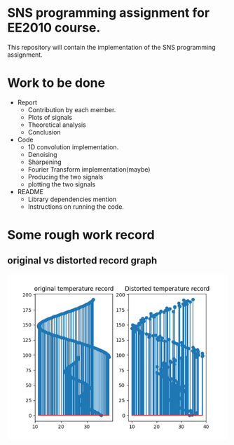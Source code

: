 # SNS programming assignment for EE2010 course.
This repository will contain the implementation of the SNS programming assignment.

# Work to be done
* Report
    * Contribution by each member.
    * Plots of signals
    * Theoretical analysis
    * Conclusion
* Code
    * 1D convolution implementation.
    * Denoising
    * Sharpening
    * Fourier Transform implementation(maybe)
    * Producing the two signals
    * plotting the two signals
* README
    * Library dependencies mention
    * Instructions on running the code. 

# Some rough work record
## original vs distorted record graph 
![Original vs Distorted](OriginalVsDistorted.png)
